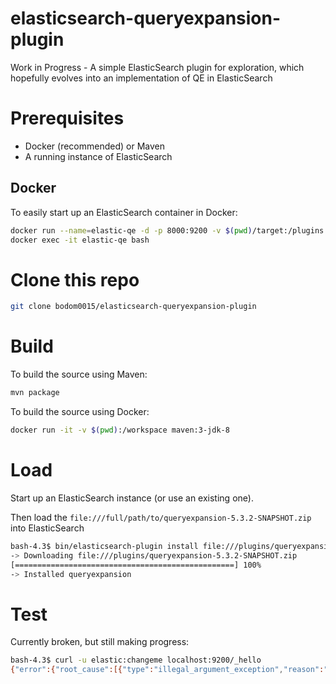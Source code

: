 # elasticsearch-queryexpansion-plugin
Work in Progress - A simple ElasticSearch plugin for exploration, which hopefully evolves into an implementation of QE in ElasticSearch

# Prerequisites
* Docker (recommended) or Maven
* A running instance of ElasticSearch

## Docker
To easily start up an ElasticSearch container in Docker:
```bash
docker run --name=elastic-qe -d -p 8000:9200 -v $(pwd)/target:/plugins  -e "http.host=0.0.0.0" -e "transport.host=127.0.0.1" docker.elastic.co/elasticsearch/elasticsearch:5.3.2
docker exec -it elastic-qe bash
```

# Clone this repo
```bash
git clone bodom0015/elasticsearch-queryexpansion-plugin
```

# Build
To build the source using Maven:
```bash
mvn package
```

To build the source using Docker:
```bash
docker run -it -v $(pwd):/workspace maven:3-jdk-8
```

# Load
Start up an ElasticSearch instance (or use an existing one).

Then load the `file:///full/path/to/queryexpansion-5.3.2-SNAPSHOT.zip` into ElasticSearch
```bash
bash-4.3$ bin/elasticsearch-plugin install file:///plugins/queryexpansion-5.3.2-SNAPSHOT.zip
-> Downloading file:///plugins/queryexpansion-5.3.2-SNAPSHOT.zip
[=================================================] 100%   
-> Installed queryexpansion
```

# Test
Currently broken, but still making progress:
```bash
bash-4.3$ curl -u elastic:changeme localhost:9200/_hello
{"error":{"root_cause":[{"type":"illegal_argument_exception","reason":"No endpoint or operation is available at [_hello]"}],"type":"illegal_argument_exception","reason":"No endpoint or operation is available at [_hello]"},"status":400}
```
